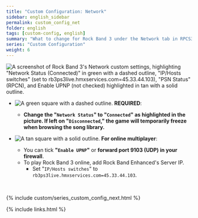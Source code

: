 ```yaml
---
title: "Custom Configuration: Network"
sidebar: english_sidebar
permalink: custom_config_net
folder: english
tags: [custom-config, english]
summary: "What to change for Rock Band 3 under the Network tab in RPCS3's Custom Configuration."
series: "Custom Configuration"
weight: 6
---
```


![A screenshot of Rock Band 3's Network custom settings, highlighting "Network Status (Connected)" in green with a dashed outline, "IP/Hosts switches" (set to rb3ps3live.hmxservices.com=45.33.44.103), "PSN Status" (RPCN), and Enable UPNP (not checked) highlighted in tan with a solid outline.](https://carlmylo.github.io/rb3-pc/images/cust/network.png "Network")

* ![A green square with a dashed outline.](https://carlmylo.github.io/rb3-pc/images/cust/smallgreen.png "Green Square") **REQUIRED**: 
	* **Change the "`Network Status`" to "`Connected`" as highlighted in the picture. If left on "`Disconnected`," the game will temporarily freeze when browsing the song library.**

* ![A tan square with a solid outline.](https://carlmylo.github.io/rb3-pc/images/cust/smalltan.png "Tan Square") **For online multiplayer**: 
	* You can tick **"`Enable UPNP`"** or **forward port 9103 (UDP) in your firewall**.
	* To play Rock Band 3 online, add Rock Band Enhanced's Server IP.
		* Set "`IP/Hosts switches`" to `rb3ps3live.hmxservices.com=45.33.44.103`.  

<br/>

{% include custom/series_custom_config_next.html %}

{% include links.html %}